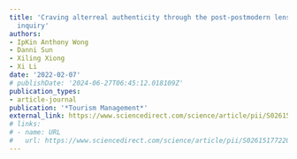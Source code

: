 ```yaml
---
title: 'Craving alterreal authenticity through the post-postmodern lens: An experimental
  inquiry'
authors:
- IpKin Anthony Wong
- Danni Sun
- Xiling Xiong
- Xi Li
date: '2022-02-07'
# publishDate: '2024-06-27T06:45:12.018109Z'
publication_types:
- article-journal
publication: '*Tourism Management*'
external_link: https://www.sciencedirect.com/science/article/pii/S0261517722001674
# links:
# - name: URL
#   url: https://www.sciencedirect.com/science/article/pii/S0261517722001674
---
```

